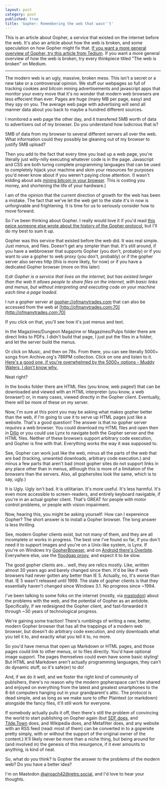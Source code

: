 ```yaml
---
layout: post
category: post
published: true
title: 'Gopher: Remembering the web that wasn''t'
---
```

This is an article about Gopher, a service that existed on the internet before the web. It's also an article about how the web is broken, and some speculation on how Gopher might fix that. [If you want a more general overview of Gopher, try this article from Tedium](https://tedium.co/2017/06/22/modern-day-gopher-history/). If you want a more general overview of how the web is broken, try every thinkpiece titled "The web is broken" on Medium. 

-------------

The modern web is an ugly, massive, broken mess. This isn't a secret or a new take or a controversial opinion. We stuff our webpages so full of tracking cookies and bitcoin mining advertisements and javascript apps that monitor your every move that it's no wonder that modern web browsers are less effecient than ever. Pages are huge (many MB per page, easy) and they spy on you. The average web page with advertising will send all manner data about you back to maybe a hundred different sources.

I monitored a web page the other day, and it transfered 5MB worth of data to advertisers out of my browser. Do you understand how ludicrous that is? 

5MB of data from my browser to several different servers all over the web. What information could they possibly be gleaning out of my browser to justify 5MB upload? 

Then you add to the fact that every time you load up a web page, you're literally just willy-nilly executing whatever code is in the page. Javascript and CSS are both turing complete programming languages that can be used to completely hijack your machine and skim your resources for purposes you'd never know about if you weren't paying close attention. (I wasn't kidding about ads [mining bitcoin in your browser](https://www.theguardian.com/technology/2017/sep/27/pirate-bay-showtime-ads-websites-electricity-pay-bills-cryptocurrency-bitcoin). This is costing you money, and shortening the life of your hardware.) 

I am of the opinion that the current direction of growth for the web has been a mistake. The fact that we've let the web get to the state it's in now is unforgivable and frightening. It is time for us to seriously consider how to move forward. 
 
So I've been thinking about Gopher. I really would love it if you'd read [this peice someone else wrote about the history of the Gopher protocol](https://tedium.co/2017/06/22/modern-day-gopher-history), but I'll do my best to sum it up. 

Gopher was this service that existed before the web did. It was real simple. Just menus, and files. Doesn't get any simpler than that. It's still around, if you have a webbrowser that supports Gopher (you don't, probably) or if you want to use a gopher to web proxy (you don't, probably) or if the gopher server also serves http (this is more likely, for now) or if you have a dedicated Gopher browser (more on this later) 

_tl;dr Gopher is a service that lives on the internet, but has existed longer than the web It allows people to share files on the internet, with basic links and menus, but without interpreting and executing code on your machine each time a page loaded._

I run a gopher server at [gopher://ofmanytrades.com](gopher://ofmanytrades.com) that can also be accessed from the web at [http://ofmanytrades.com:70](http://ofmanytrades.com:70)

If you click on that, you'll see how it's just menus and text. 

In the Magazines/Dungeon Magazine or Magazines/Pulps folder there are direct links to PDFs. I didn't build that page, I just put the files in a folder, and let the server build the menus. 

Or click on Music, and then on 78s. From there, you can see literally 5000+ songs from Archive.org's 78RPM collection. Click on one and listen to it. [Here's a good one, if you're overwhelmed by the 5000+ options - Muddy Waters, I don't know why.](http://ofmanytrades.com:70/Music/78s/I%20Don%27t%20Know%20Why%20-%20Muddy%20Waters%20and%20his%20Guitar.mp3) 

Neat right? 

In the books folder there are HTML files (you know, web pages!) that can be downloaded and viewed with an HTML interpreter (you know, a web browser!) or, in many cases, viewed directly in the Gopher client. Eventually, there will be more of these on my server. 

Now, I'm sure at this point you may be asking what makes gopher better than the web, if I'm going to use it to serve up HTML pages just like a website. That's a good question! The answer is that no gopher server *requires* a web browser. You could download my HTML files and open then in [Dillo](https://www.dillo.org/) or you could use Lynx to navigate both the Gopher server and the HTML files. Neither of these browsers support arbitrary code execution, and Gopher is fine with that. Everything works the way it was supposed to. 

See, Gopher can work just like the web, minus all the parts of the web that are bad (tracking, unwanted downloads, arbitrary code execution.) and minus a few parts that aren't bad (most gopher sites do not support links in any place other than in menus, although this is more of a limitation of the browsers than the servers. Also, all gophersites look the same, which is to say, ugly.) 

It is Ugly. Ugly isn't bad. It is utilitarian. It's more useful. It's less harmful. It's even more accessible to screen-readers, and entirely keyboard navigable, if you're in an actual gopher client. That's GREAT for people with motor control problems, or people with vision impairment. 

Now, hearing this, you might be asking yourself: How can I expereince Gopher? The short answer is to install a Gopher browser. The long answer is less thrilling. 

See, modern Gopher clients exist, but not many of them, and they are all incomplete or works in progress. The best one I've found so far, if you don't need it to support images and you're on a Unix-like system, is Lynx. If you're on Windows try [GopherBrowser](http://www.jaruzel.com/apps/gopher-browser-for-windows/), and on [Android there's Overbite](http://gopher.floodgap.com/overbite/d?android). Everywhere else, use the [floodgap proxy](http://gopher.floodgap.com/gopher/), and expect it to be slow. 

The good gopher clients are... well, they are relics mostly. Like, written almost 30 years ago and barely changed since then. It'd be like if web browsers had never gotten any better than IE 5. Actually, no, it's worse than that. IE 5 wasn't released until 1999. The state of gopher clients is that they essentially haven't changed since Windows 3.1. No progress since ~1994. 

I've been talking to some folks on the internet (mostly, via [mastodon](http://retro.social)) about the problems with the web, and the potential of Gopher as an antidote. Specifically, if we redesigned the Gopher client, and fast-forwarded it through ~30 years of technological progress. 

We're gaining some traction! There's rumblings of writing a new, better, modern Gopher browser that has all the trappings of a modern web browser, but doesn't do arbitrary code execution, and only downloads what you tell it to, and exactly what you tell it to, no more. 

So you'd have menus that open up Markdown or HTML pages, and those pages could link to other menus, or to files directly. You'd have optional image support. The pages themselves could even have some basic styling! But HTML and Markdown aren't actually programming languages, they can't do dynamic stuff, so it's safe(er) to do! 

And, if we do it well, and we foster the right kind of community of publsihers, there's no reason why the modern gopherspace can't be shared and enjoyed on everything from the latest and greatest smartphones to the 8-bit computers hanging out in your grandparent's attic. The protocol is dead simple, and as long as we make sure to offer Plaintext (or markdown) alongside the fancy files, it'll still work for everyone. 

If somebody actually pulls it off, then there's still the problem of convincing the world to start publishing on Gopher again (but [SDF does](http://sdf.org/?tutorials/gopher), and [Tilde.Town](http://tilde.town/) does, and Wikipedia does, and Metafilter does, and any website with an RSS feed (read: most of them) can be converted in to a gopersite pretty simply, with or without the support of the original owner of the content.) It'll likely never be more than a niche thing, but being around for (and involved in) the genesis of this resurgence, if it ever amounts to anything, is kind of neat. 

So, what do you think? Is Gopher the answer to the problems of the modern web? Do you have a better idea? 

I'm on Mastodon [@ajroach42@retro.social](https://retro.social/@ajroach42), and I'd love to hear your thoughts.
